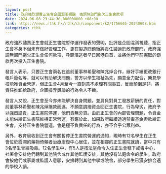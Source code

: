 ```yaml
---
layout: post
title: 政府強烈譴責正生會企圖混淆視聽　強調無部門拖欠正生會款項
date: 2024-06-08 23:44:30.000000000 +08:00
link: https://news.rthk.hk/rthk/ch/component/k2/1756665-20240608.htm
categories: rthk
---
```


政府強烈譴責正生會就正生書院暫停運作發表的聲明，批評是企圖混淆視聽，指正生會本身不但未有做好管理工作，更在製造問題後將責任諉過於政府部門，政府強調無部門拖欠正生會任何款項，呼籲潛逃者早日回港自首，並將他們早前挪取的鉅款再次投入正生書院。

發言人表示，只要正生會兩名在逃前董事林希聖和陳兆焯合作，辦好手續更改銀行帳戶簽名等，就可以有助解決問題，警方以學生福祉為先，願意全力配合，樂見學校能獲資金營運，但正生會4月至今一直刻意不處理有關事宜，反而顛倒是非，將責任推卸給政府，企圖操弄輿論的行為令人不齒。

發言人又說，正生會至今亦未能解決自身問題，並肩負對員工發放薪酬的責任，對前董事林希聖和陳兆焯捲款而逃，不願意調撥資金回正生書院，行為卑劣，政府予以強烈譴責，正生書院停運，他們責無旁貸。由於正生會的內部管理問題，令資金未能供給正生書院維持正常營運，有鑑於此，如果政府繼續透過禁毒基金撥款給正生會，支持正生書院營運，會是極不負責任的行為，亦不合乎公眾利益。

另外，教育局收到正生會有關暫停正生書院營運的通知，現時有12名學生在正生會位於霞澗的藥物倚賴者治療康復中心居住，並在相鄰的正生書院就讀，當中只有3名學生曾經吸毒。12名學生中，有5人是按法庭命令入住正生會轄下戒毒中心，社署會安排他們轉到其他院舍或作其他監護安排，其他沒有法庭命令的學生，政府會按他們或家屬或監護人意願，安排轉到其他中學或院舍，部分學生已獲安排合適的學校入讀。
